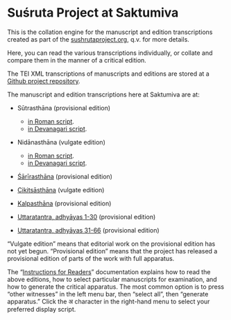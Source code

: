 # Suśruta Project at Saktumiva

This is the collation engine for the manuscript and edition transcriptions created as part of the [sushrutaproject.org](http://sushrutaproject.org), q.v. for more details.

Here, you can read the various transcriptions individually, or collate and compare them in the manner of a critical edition. 

The TEI XML transcriptions of manuscripts and editions are stored at a [Github project repository](https://github.com/wujastyk/sushrutaproject).

The manuscript and edition transcriptions here at Saktumiva are at:

* Sūtrasthāna (provisional edition) 
  * [in Roman script](https://saktumiva.org/wiki/wujastyk/susrutasamhita/01-su.su/provisional-edition_sutrasthana).  
  * [in Devanagari script](https://saktumiva.org/wiki/wujastyk/susrutasamhita/01-su.su/provisional-edition_sutrasthana?upama_ver=gv6fam6pom&upama_script=devanagari).

* Nidānasthāna (vulgate edition) 
  * [in Roman script](https://saktumiva.org/wiki/wujastyk/susrutasamhita/02-su.ni/02-ni-vulgate-edition?upama_ver=gzijrlthyz).  
  * [in Devanagari script](https://saktumiva.org/wiki/wujastyk/susrutasamhita/02-su.ni/02-ni-vulgate-edition?upama_ver=gzijrlthyz&upama_script=devanagari).

* [Śārīrasthāna](https://saktumiva.org/wiki/wujastyk/susrutasamhita/03-su.sa/provisional-edition_sarirasthana) (provisional edition)
* [Cikitsāsthāna](https://saktumiva.org/wiki/wujastyk/susrutasamhita/04-su.ci/04-ci-vulgate-edition) (vulgate edition)
* [Kalpasthāna](https://saktumiva.org/wiki/wujastyk/susrutasamhita/05-su.ka/provisional-edition_kalpasthana) (provisional edition)
* [Uttaratantra, adhyāyas 1-30](https://saktumiva.org/wiki/wujastyk/susrutasamhita/06-su.ut-1-30/provisional-edition_uttaratantra?upama_ver=h153dlm4gl) (provisional edition)
* [Uttaratantra, adhyāyas 31-66](https://saktumiva.org/wiki/wujastyk/susrutasamhita/06-su.ut-31-end/provisional-edition_uttaratantra?upama_ver=h153eehd57) (provisional edition)

“Vulgate edition” means that editorial work on the provisional edition has not yet begun. “Provisional edition” means that the project has released a provisional edition of parts of the work with full apparatus.

The “[Instructions for Readers](https://saktumiva.org/wiki/users)” documentation explains how to read the above editions, how to select particular manuscripts for examination, and how to generate the critical apparatus.  The most common option is to press “other witnesses” in the left menu bar, then “select all”, then “generate apparatus.”  Click the अ character in the right-hand menu to select your preferred display script.

